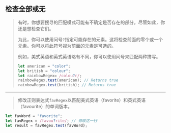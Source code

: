 ## 检查全部或无

> 有时，你想要搜寻的匹配模式可能有不确定是否存在的部分。尽管如此，你还是想检查它们。
>
> 为此，你可以使用问号`?`指定可能存在的元素。这将检查前面的零个或一个元素。你可以将此符号视为前面的元素是可选的。
>
> 例如，美式英语和英式英语略有不同，你可以使用问号来匹配两种拼写。
>
> ```js
> let american = "color";
> let british = "colour";
> let rainbowRegex= /colou?r/;
> rainbowRegex.test(american); // Returns true
> rainbowRegex.test(british); // Returns true
> ```

---

> 修改正则表达式`favRegex`以匹配美式英语（favorite）和英式英语（favourite）的单词版本。

```js
let favWord = "favorite";
let favRegex = /favou?rite/; // 修改这一行
let result = favRegex.test(favWord);
```

